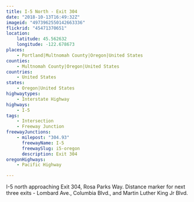 ```yaml
---
title: I-5 North - Exit 304
date: "2018-10-13T16:49:32Z"
imageid: "4973962550142663336"
flickrid: "45471370651"
location:
    latitude: 45.562632
    longitude: -122.678673
places:
    - Portland|Multnomah County|Oregon|United States
counties:
    - Multnomah County|Oregon|United States
countries:
    - United States
states:
    - Oregon|United States
highwaytypes:
    - Interstate Highway
highways:
    - I-5
tags:
    - Intersection
    - Freeway Junction
freewayJunctions:
    - milepost: "304.93"
      freewayName: I-5
      freewaySlug: i5-oregon
      description: Exit 304
oregonHighways:
    - Pacific Highway

---
```

I-5 north approaching Exit 304, Rosa Parks Way.  Distance marker for next three exits - Lombard Ave., Columbia Blvd., and Martin Luther King Jr Blvd.